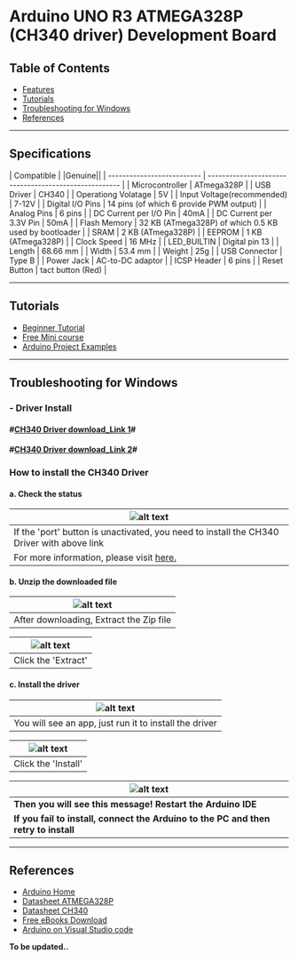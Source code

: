 # Arduino UNO R3 ATMEGA328P (CH340 driver) Development Board

## Table of Contents

-   [Features](#features)
-   [Tutorials](#tutorials)
-   [Troubleshooting for Windows](#troubleshooting-for-windows)
-   [References](#references)

---

## Specifications

| Compatible                 |                                                       |Genuine||
| -------------------------- | ----------------------------------------------------- |
| Microcontroller            | ATmega328P                                            |
| USB Driver                 | CH340                                                 |
| Operationg Volatage        | 5V                                                    |
| Input Voltage(recommended) | 7-12V                                                 |
| Digital I/O Pins           | 14 pins (of which 6 provide PWM output)               |
| Analog Pins                | 6 pins                                                |
| DC Current per I/O Pin     | 40mA                                                  |
| DC Current per 3.3V Pin    | 50mA                                                  |
| Flash Memory               | 32 KB (ATmega328P) of which 0.5 KB used by bootloader |
| SRAM                       | 2 KB (ATmega328P)                                     |
| EEPROM                     | 1 KB (ATmega328P)                                     |
| Clock Speed                | 16 MHz                                                |
| LED_BUILTIN                | Digital pin 13                                        |
| Length                     | 68.66 mm                                              |
| Width                      | 53.4 mm                                               |
| Weight                     | 25g                                                   |
| USB Connector              | Type B                                                |
| Power Jack                 | AC-to-DC adaptor                                      |
| ICSP Header                | 6 pins                                                |
| Reset Button               | tact button (Red)                                     |

---

## Tutorials

- [Beginner Tutorial](https://www.arduino.cc/en/Guide/ArduinoUno)
- [Free Mini course](https://randomnerdtutorials.com/arduino-mini-course-access/)
- [Arduino Project Examples](https://randomnerdtutorials.com/projects-arduino/)

---

## Troubleshooting for Windows

### - Driver Install

#### **#[CH340 Driver download_Link 1](https://sparks.gogo.co.nz/ch340.html)#**
#### **#[CH340 Driver download_Link 2](https://github.com/Maker-World/ePartners/tree/main/AA1001/drivers_)#**

### How to install the CH340 Driver

#### a. Check the status
| ![alt text](http://bit.ly/trouble-1 'Port blocked')                                         |
| ------------------------------------------------------------------------------------------- |
| If the 'port' button is unactivated, you need to install the CH340 Driver with above link  |
| For more information, please visit [here.](https://sparks.gogo.co.nz/ch340.html)            |

#### b. Unzip the downloaded file
| ![alt text](http://bit.ly/trouble-2 'Port blocked') |
| --------------------------------------------------- |
| After downloading, Extract the Zip file             |

| ![alt text](http://bit.ly/trouble-3 'Port blocked') |
| --------------------------------------------------- |
| Click the 'Extract'                                 |

#### c. Install the driver
| ![alt text](http://bit.ly/trouble-4 'Port blocked')    |
| ------------------------------------------------------ |
| You will see an app, just run it to install the driver |

| ![alt text](http://bit.ly/trouble-5 'Port blocked') |
| --------------------------------------------------- |
| Click the 'Install'                                 |

| ![alt text](http://bit.ly/trouble-6 'Port blocked')                             |
| ------------------------------------------------------------------------------- |
| **Then you will see this message! Restart the Arduino IDE**                         |
| **If you fail to install, connect the Arduino to the PC and then retry to install** |

---

## References

-   [Arduino Home](https://www.arduino.cc/en/Guide/ArduinoUno)
-   [Datasheet ATMEGA328P](http://bit.ly/ATmega328-Datasheet)
-   [Datasheet CH340](http://bit.ly/ch340-datasheet)
-   [Free eBooks Download](https://randomnerdtutorials.com/download)
-   [Arduino on Visual Studio code](https://maker.pro/arduino/tutorial/how-to-use-visual-studio-code-for-arduino)

**To be updated..**
